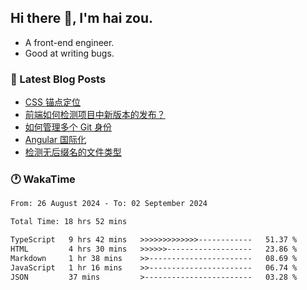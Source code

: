 ## Hi there 👋, I'm hai zou.

- A front-end engineer.
- Good at writing bugs.

### 📖 Latest Blog Posts
<!-- BLOG-POST-LIST:START -->
- [CSS 锚点定位](https://blog.izou.top/css/anchor-position/)
- [前端如何检测项目中新版本的发布？](https://blog.izou.top/angular/version-update/)
- [如何管理多个 Git 身份](https://blog.izou.top/git/multi-git-identity/)
- [Angular 国际化](https://blog.izou.top/angular/i18n/)
- [检测无后缀名的文件类型](https://blog.izou.top/js/filetype-check/)
<!-- BLOG-POST-LIST:END -->

### 🕐 WakaTime
<!--START_SECTION:waka-->

```txt
From: 26 August 2024 - To: 02 September 2024

Total Time: 18 hrs 52 mins

TypeScript   9 hrs 42 mins   >>>>>>>>>>>>>------------   51.37 %
HTML         4 hrs 30 mins   >>>>>>-------------------   23.86 %
Markdown     1 hr 38 mins    >>-----------------------   08.69 %
JavaScript   1 hr 16 mins    >>-----------------------   06.74 %
JSON         37 mins         >------------------------   03.28 %
```

<!--END_SECTION:waka-->
